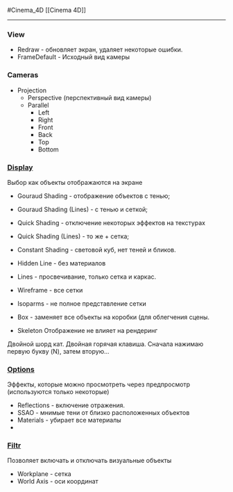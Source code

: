 #Cinema_4D 
[[Cinema 4D]]
________
### View
- Redraw - обновляет экран, удаляет некоторые ошибки.
- FrameDefault - Исходный вид камеры
### Cameras
- Projection
	- Perspective (перспективный вид камеры)
	- Parallel
		- Left
		- Right
		- Front
		- Back
		- Top
		- Bottom

### [Display](https://help.maxon.net/c4d/2023/en-us/Default.htm#html/5860.html?TocPath=Views%2520and%2520Viewports%257C_____3)
Выбор как объекты отображаются на экране
- Gouraud Shading - отображение объектов с тенью;
- Gouraud Shading (Lines) - с тенью и сеткой;
- Quick Shading - отключение некоторых эффектов на текстурах
- Quick Shading (Lines) - то же + сетка;
- Constant Shading - световой куб, нет теней и бликов.
- Hidden Line - без материалов
- Lines - просвечивание, только сетка и каркас.

- Wireframe - все сетки
- Isoparms - не полное представление сетки
- Box - заменяет все объекты на коробки (для облегчения сцены.
- Skeleton
Отображение не влияет на рендеринг

Двойной шорд кат. Двойная горячая клавиша. Сначала нажимаю первую букву (N), затем вторую...

### [Options](https://help.maxon.net/c4d/2023/en-us/Default.htm#html/45030.html?TocPath=Views%2520and%2520Viewports%257C_____4)
Эффекты, которые можно просмотреть через предпросмотр
(используются только некоторые)
- Reflections - включение отражения.
- SSAO - мнимые тени от близко расположенных объектов
- Materials - убирает все материалы
- 

### [Filtr](https://help.maxon.net/c4d/2023/en-us/Default.htm#html/11082.html?TocPath=Views%2520and%2520Viewports%257C_____5)
Позволяет включать и отключать визуальные объекты

- Workplane - сетка
- World Axis - оси координат
